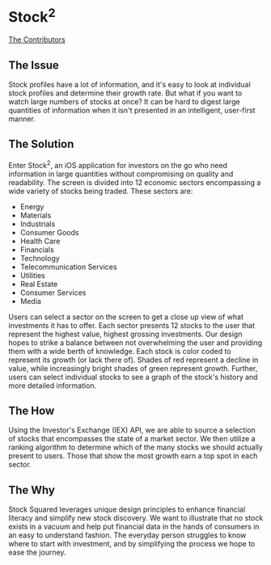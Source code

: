 # Stock<sup>2</sup>

[The Contributors](Contributors.md)

## The Issue
Stock profiles have a lot of information, and it's easy to look at individual stock profiles and determine their growth rate. But what if you want to watch large numbers of stocks at once? It can be hard to digest large quantities of information when it isn't presented in an intelligent, user-first manner.

## The Solution
Enter Stock<sup>2</sup>, an iOS application for investors on the go who need information in large quantities without compromising on quality and readability. The screen is divided into 12 economic sectors encompassing a wide variety of stocks being traded. These sectors are: 
* Energy
* Materials
* Industrials
* Consumer Goods
* Health Care
* Financials
* Technology
* Telecommunication Services
* Utilities
* Real Estate
* Consumer Services
* Media

Users can select a sector on the screen to get a close up view of what investments it has to offer. Each sector presents 12 stocks to the user that represent the highest value, highest grossing investments. Our design hopes to strike a balance between not overwhelming the user and providing them with a wide berth of knowledge. Each stock is color coded to represent its growth (or lack there of). Shades of red represent a decline in value, while increasingly bright shades of green represent growth. Further, users can select individual stocks to see a graph of the stock's history and more detailed information.

## The How
Using the Investor's Exchange (IEX) API, we are able to source a selection of stocks that encompasses the state of a market sector. We then utilize a ranking algorithm to determine which of the many stocks we should actually present to users. Those that show the most growth earn a top spot in each sector.

## The Why
Stock Squared leverages unique design principles to enhance financial literacy and simplify new stock discovery. We want to illustrate that no stock exists in a vacuum and help put financial data in the hands of consumers in an easy to understand fashion. The everyday person struggles to know where to start with investment, and by simplifying the process we hope to ease the journey.

